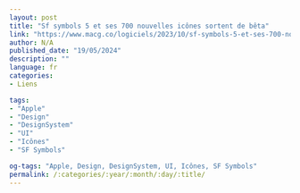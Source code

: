 ```yaml
---
layout: post
title: "Sf symbols 5 et ses 700 nouvelles icônes sortent de bêta"
link: "https://www.macg.co/logiciels/2023/10/sf-symbols-5-et-ses-700-nouvelles-icones-sortent-de-beta-139665"
author: N/A
published_date: "19/05/2024"
description: ""
language: fr
categories:
- Liens

tags:
- "Apple"
- "Design"
- "DesignSystem"
- "UI"
- "Icônes"
- "SF Symbols"

og-tags: "Apple, Design, DesignSystem, UI, Icônes, SF Symbols"
permalink: /:categories/:year/:month/:day/:title/
---
```

